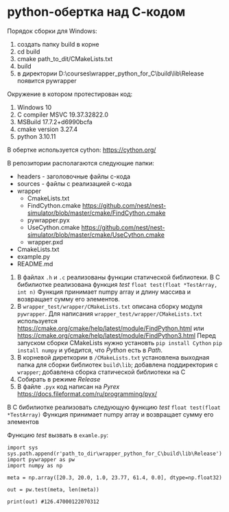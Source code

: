 # python-обертка над С-кодом

Порядок сборки для Windows:
1. создать папку build в корне
2. cd build
3. cmake path_to_dit/CMakeLists.txt
4. build
5. в директории D:\courses\wrapper_python_for_C\build\lib\Release появится pywrapper

Окружение в котором протестирован код:
1. Windows 10
2. C compiler MSVC 19.37.32822.0
3. MSBuild 17.7.2+d6990bcfa
4. cmake version 3.27.4
5. python 3.10.11

В обертке используется cython: https://cython.org/

В репозитории располагаются следующие папки:
- headers - заголовочные файлы с-кода						
- sources - файлы с реализацией с-кода		
- wrapper
	- CmakeLists.txt 
	- FindCython.cmake https://github.com/nest/nest-simulator/blob/master/cmake/FindCython.cmake
	- pywrapper.pyx
	- UseCython.cmake https://github.com/nest/nest-simulator/blob/master/cmake/UseCython.cmake
	- wrapper.pxd
- CmakeLists.txt
- example.py
- README.md

1. В файлах `.h` и `.c` реализованы функции статической библиотеки. В C бибилиотке реализована функция *test* ```float test(float *TestArray, int n)```
Функция принимает numpy array и длину массива и возвращает сумму его элементов.
2. В `wrapper_test/wrapper/CMakeLists.txt` описана сборку модуля `pywrapper`. Для написания `wrapper_test/wrapper/CMakeLists.txt` используется https://cmake.org/cmake/help/latest/module/FindPython.html или https://cmake.org/cmake/help/latest/module/FindPython3.html
Перед запуском сборки CMakeLists нужно установть ```pip install Cython``` ```pip install numpy``` и убедится, что *Python* есть в *Path*.
3. В корневой диреткории в `/CMakeLists.txt` установлена выходная папка для сборки библиотек `build\lib`; добавлена поддиректория с `wrapper`; добавлена сборка статической библиотеки на C 
4. Собирать в режиме *Release*
5. В файле `.pyx` код написан на *Pyrex* https://docs.fileformat.com/ru/programming/pyx/


В C бибилиотке реализовать следующую функцию *test* ```float test(float *TestArray)```
Функция принимает numpy array и возвращает сумму его элементов

Функцию *test* вызвать в `examle.py`:
```
import sys
sys.path.append(r'path_to_dir\wrapper_python_for_C\build\lib\Release')
import pywrapper as pw
import numpy as np

meta = np.array([20.3, 20.0, 1.0, 23.77, 61.4, 0.0], dtype=np.float32)

out = pw.test(meta, len(meta))

print(out) #126.47000122070312
```



